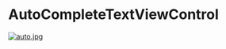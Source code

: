 # AutoCompleteTextViewControl
[![auto.jpg](https://i.postimg.cc/V64LfvcS/auto.jpg)](https://postimg.cc/HccC3pnH)

